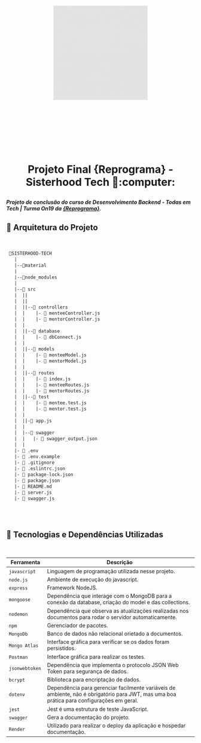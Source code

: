 <br />
<p align="center"> <img src="https://github.com/shiteles/sisterhood-tech/blob/main/material/SISTERHOOD%20TECH.gif"  width ="50%"> </p>
<br />

<br>
<br>
<h1 align="center">
    <br>
    <p align="center"> Projeto Final {Reprograma} - Sisterhood Tech 👭:computer: <p>
</h1>

##### Projeto de conclusão do curso de Desenvolvimento Backend - Todas em Tech | Turma On19 da [{Reprograma}](https://www.reprograma.com.br/).


## 📁 Arquitetura do Projeto

<br>

```
 📁SISTERHOOD-TECH
   |
   |--📁material
   |
   |--📁node_modules
   |
   |--📁 src
   |  ||
   |  ||
   |  ||--📁 controllers
   |  |    |- 📄 menteeController.js
   |  |    |- 📄 mentorController.js
   |  |
   |  ||--📁 database
   |  |    |- 📄 dbConnect.js
   |  |
   |  ||--📁 models
   |  |    |- 📄 menteeModel.js
   |  |    |- 📄 mentorModel.js
   |  |
   |  ||--📁 routes
   |  |    |- 📄 index.js
   |  |    |- 📄 menteeRoutes.js
   |  |    |- 📄 mentorRoutes.js
   |  ||--📁 test
   |  |    |- 📄 mentee.test.js
   |  |    |- 📄 mentor.test.js
   |  |
   |  ||-📄 app.js
   |  |
   |  |--📁 swagger
   |  |   |- 📄 swagger_output.json
   |  |
   |- 📄 .env
   |- 📄 .env.example
   |- 📄 .gitignore
   |- 📄 .eslintrc.json
   |- 📄 package-lock.json
   |- 📄 package.json
   |- 📄 README.md
   |- 📄 server.js
   |- 📄 swagger.js

```

<br>
<br>

## :floppy_disk: Tecnologias e Dependências Utilizadas

<br>

| Ferramenta | Descrição |
| --- | --- |
| `javascript` | Linguagem de programação utilizada nesse projeto. |
| `node.js`    | Ambiente de execução do javascript.|
| `express`    | Framework NodeJS. |
| `mongoose`   | Dependência que interage com o MongoDB para a conexão da database, criação do model e das collections.|
| `nodemon`    | Dependência que observa as atualizações realizadas nos documentos para rodar o servidor automaticamente.|
| `npm`| Gerenciador de pacotes.|
| `MongoDb`    | Banco de dados não relacional orietado a documentos.|
| `Mongo Atlas`| Interface gráfica para verificar se os dados foram persistidos.|
| `Postman` | Interface gráfica para realizar os testes.|
| `jsonwebtoken `| Dependência que implementa o protocolo JSON Web Token para segurança de dados.|
| `bcrypt`| Biblioteca para encriptação de dados.|
| `dotenv`| Dependência  para gerenciar facilmente variáveis de ambiente, não é obrigatório para JWT, mas uma boa prática para configurações em geral.|
| `jest`| Jest é uma estrutura de teste JavaScript.|
| `swagger`| Gera a documentação do projeto.|
| `Render`| Utilizado para realizar o deploy da aplicação e hospedar documentação.|